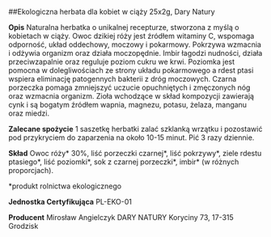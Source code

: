 ##Ekologiczna herbata dla kobiet w ciąży 25x2g, Dary Natury

**Opis** Naturalna herbatka o unikalnej recepturze, stworzona z myślą o kobietach w ciąży. Owoc dzikiej róży jest źródłem witaminy C, wspomaga odporność, układ oddechowy, moczowy i pokarmowy. Pokrzywa wzmacnia i odżywia organizm oraz działa moczopędnie. Imbir łagodzi nudności, działa przeciwzapalnie oraz reguluje poziom cukru we krwi. Poziomka jest pomocna w dolegliwościach ze strony układu pokarmowego a rdest ptasi wspiera eliminację patogennych bakterii z dróg moczowych. Czarna porzeczka pomaga zmniejszyć uczucie opuchniętych i zmęczonych nóg oraz wzmacnia organizm. Zioła wchodzące w skład kompozycji zawierają cynk i są bogatym źródłem wapnia, magnezu, potasu, żelaza, manganu oraz miedzi.

**Zalecane spożycie** 1 saszetkę herbatki zalać szklanką wrzątku i pozostawić pod przykryciem do zaparzenia na około 10-15 minut. Pić 3 razy dziennie.

**Skład** Owoc róży\* 30%, liść porzeczki czarnej\*, liść pokrzywy\*, ziele rdestu ptasiego\*, liść poziomki\*, sok z czarnej porzeczki\*, imbir\* (w różnych proporcjach).  

\*produkt rolnictwa ekologicznego

**Jednostka Certyfikująca** PL-EKO-01

**Producent** Mirosław Angielczyk DARY NATURY
Koryciny 73, 17-315 Grodzisk
